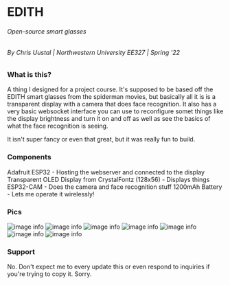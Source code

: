 # EDITH
###### Open-source smart glasses 
###### By Chris Uustal | Northwestern University EE327 | Spring '22

### What is this? 
A thing I designed for a project course. It's supposed to be based off the EDITH smart glasses from
the spiderman movies, but basically all it is is a transparent display with a camera
that does face recognition. It also has a very basic websocket interface
you can use to reconfigure somet things like the display brightness and turn it on and off
as well as see the basics of what the face recognition is seeing. 

It isn't super fancy or even that great, but it was really fun to build. 

### Components
Adafruit ESP32 - Hosting the webserver and connected to the display
Transparent OLED Display from CrystalFontz (128x56) - Displays things
ESP32-CAM - Does the camera and face recognition stuff 
1200mAh Battery - Lets me operate it wirelessly! 

### Pics
![image info](./Pics/On_Person.png)
![image info](./Pics/Top_View.png)
![image info](./Pics/Back_View.png)
![image info](./Pics/Side_View.png)
![image info](./Pics/Quarter_View.png)
![image info](./Pics/Lower_Quarter_view.png)
![image info](./Pics/Front_View.png)

### Support
No. Don't expect me to every update this or even respond to inquiries if you're trying to copy it. 
Sorry. 